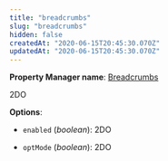 ```yaml
---
title: "breadcrumbs"
slug: "breadcrumbs"
hidden: false
createdAt: "2020-06-15T20:45:30.070Z"
updatedAt: "2020-06-15T20:45:30.070Z"
---
```

__Property Manager name__: [Breadcrumbs](https://control.akamai.com/wh/CUSTOMER/AKAMAI/en-US/WEBHELP/property-manager/property-manager-help/csh_lookup.html?id=PM_5025)

2DO

__Options__:

<div class="option" markdown="1" id="breadcrumbs.enabled" >

- `enabled` (_boolean_): 2DO

</div>

<div class="option" markdown="1" id="breadcrumbs.optMode" >

- `optMode` (_boolean_): 2DO

</div>

</div>

<div class="feature" data-feature="breakConnection" markdown="1">
